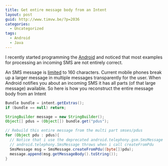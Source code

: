```yaml
---
title: Get entire message body from an Intent
layout: post
guid: http://www.timvw.be/?p=2036
categories:
  - Uncategorized
tags:
  - Android
  - Java
---
```

I recently started programming the [Android](http://www.android.com/) and noticed that most examples for processing an incoming SMS are not entirely correct.

An SMS message is [limited](http://en.wikipedia.org/wiki/SMS#Message_size) to 160 characters. Current mobile phones break up a larger message in multiple messages transparently for the user. When Android notifies you about an incoming SMS it has all parts (of that large message) available. So here is how you reconstruct the entire message body from an Intent

```java
Bundle bundle = intent.getExtras();
if (bundle == null) return;

StringBuilder message = new StringBuilder();  
Object[] pdus = (Object[]) bundle.get("pdus");

// Rebuild this entire message from the multi part smses/pdus  
for (Object pdu : pdus){
  // Notice that i use the deprecated android.telephony.gsm.SmsMessage
  // android.telephony.SmsMessage throws when i call createFromPdu
  SmsMessage msg = SmsMessage.createFromPdu((byte[])pdu);
  message.append(msg.getMessageBody().toString());  
}  
```
